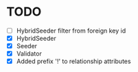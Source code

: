 # TODO

- [ ] HybridSeeder filter from foreign key id
- [x] HybridSeeder
- [x] Seeder
- [x] Validator
- [x] Added prefix '!' to relationship attributes
